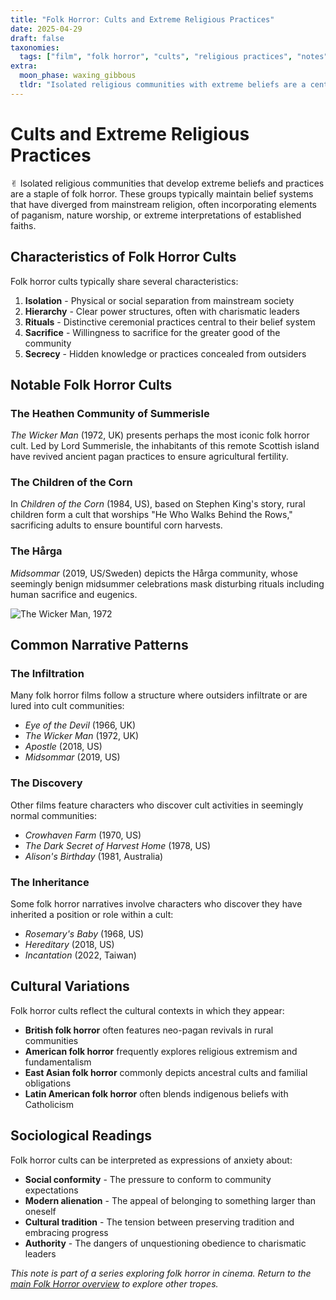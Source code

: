 ```yaml
---
title: "Folk Horror: Cults and Extreme Religious Practices"
date: 2025-04-29
draft: false
taxonomies:
  tags: ["film", "folk horror", "cults", "religious practices", "notes"]
extra:
  moon_phase: waxing_gibbous
  tldr: "Isolated religious communities with extreme beliefs are a central component of many folk horror narratives."
---
```


# Cults and Extreme Religious Practices

<span class="og">✌︎</span> Isolated religious communities that develop extreme beliefs and practices are a staple of folk horror. These groups typically maintain belief systems that have diverged from mainstream religion, often incorporating elements of paganism, nature worship, or extreme interpretations of established faiths.

## Characteristics of Folk Horror Cults

Folk horror cults typically share several characteristics:

1. **Isolation** - Physical or social separation from mainstream society
2. **Hierarchy** - Clear power structures, often with charismatic leaders
3. **Rituals** - Distinctive ceremonial practices central to their belief system
4. **Sacrifice** - Willingness to sacrifice for the greater good of the community
5. **Secrecy** - Hidden knowledge or practices concealed from outsiders

## Notable Folk Horror Cults

### The Heathen Community of Summerisle

*The Wicker Man* (1972, UK) presents perhaps the most iconic folk horror cult. Led by Lord Summerisle, the inhabitants of this remote Scottish island have revived ancient pagan practices to ensure agricultural fertility.

### The Children of the Corn

In *Children of the Corn* (1984, US), based on Stephen King's story, rural children form a cult that worships "He Who Walks Behind the Rows," sacrificing adults to ensure bountiful corn harvests.

### The Hårga

*Midsommar* (2019, US/Sweden) depicts the Hårga community, whose seemingly benign midsummer celebrations mask disturbing rituals including human sacrifice and eugenics.

![The Wicker Man, 1972](wicker-man.jpg)

## Common Narrative Patterns

### The Infiltration

Many folk horror films follow a structure where outsiders infiltrate or are lured into cult communities:
- *Eye of the Devil* (1966, UK)
- *The Wicker Man* (1972, UK)
- *Apostle* (2018, US)
- *Midsommar* (2019, US)

### The Discovery

Other films feature characters who discover cult activities in seemingly normal communities:
- *Crowhaven Farm* (1970, US)
- *The Dark Secret of Harvest Home* (1978, US)
- *Alison's Birthday* (1981, Australia)

### The Inheritance

Some folk horror narratives involve characters who discover they have inherited a position or role within a cult:
- *Rosemary's Baby* (1968, US)
- *Hereditary* (2018, US)
- *Incantation* (2022, Taiwan)

## Cultural Variations

Folk horror cults reflect the cultural contexts in which they appear:

- **British folk horror** often features neo-pagan revivals in rural communities
- **American folk horror** frequently explores religious extremism and fundamentalism
- **East Asian folk horror** commonly depicts ancestral cults and familial obligations
- **Latin American folk horror** often blends indigenous beliefs with Catholicism

## Sociological Readings

Folk horror cults can be interpreted as expressions of anxiety about:

- **Social conformity** - The pressure to conform to community expectations
- **Modern alienation** - The appeal of belonging to something larger than oneself
- **Cultural tradition** - The tension between preserving tradition and embracing progress
- **Authority** - The dangers of unquestioning obedience to charismatic leaders

*This note is part of a series exploring folk horror in cinema. Return to the [main Folk Horror overview](/notes/folk-horror-overview) to explore other tropes.*
